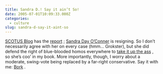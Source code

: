 ```yaml
---
title: Sandra D.! Say it ain’t So!
date: 2005-07-01T10:09:33.000Z
categories:
  - culture
slug: sandra-d-say-it-aint-so
---
```

[SCOTUS Blog][1]  has the [report][2]  ; [Sandra Day O’Conner][3]  is resigning. So I don’t necessarily agree with her on every case (hmm… Grokster), but she did defend the right of blue-blooded homos everywhere to [take it up the ass][4] , so she’s coo’ in my book. More importantly, though, I worry about a moderate, swing-vote being replaced by a far-right conservative. Say it with me: [Bork][5] .



 [1]: http://www.scotusblog.com/movabletype/
 [2]: http://www.scotusblog.com/movabletype/archives/2005/07/its_happening.html
 [3]: http://en.wikipedia.org/wiki/Sandra_Day_O%27Connor
 [4]: http://en.wikipedia.org/wiki/Lawrence_v._Texas
 [5]: http://en.wikipedia.org/wiki/Robert_Bork
